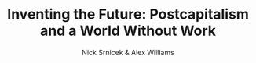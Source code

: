 ---
author: Nick Srnicek & Alex Williams
title: 'Inventing the Future: Postcapitalism and a World Without Work'
layout: book
---